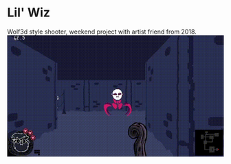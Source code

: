 # Lil' Wiz
Wolf3d style shooter, weekend project with artist friend from 2018.
![an enemy burning](https://raw.githubusercontent.com/OpalResplendent/little_wizard/main/misc/little_wizard_video.gif)
